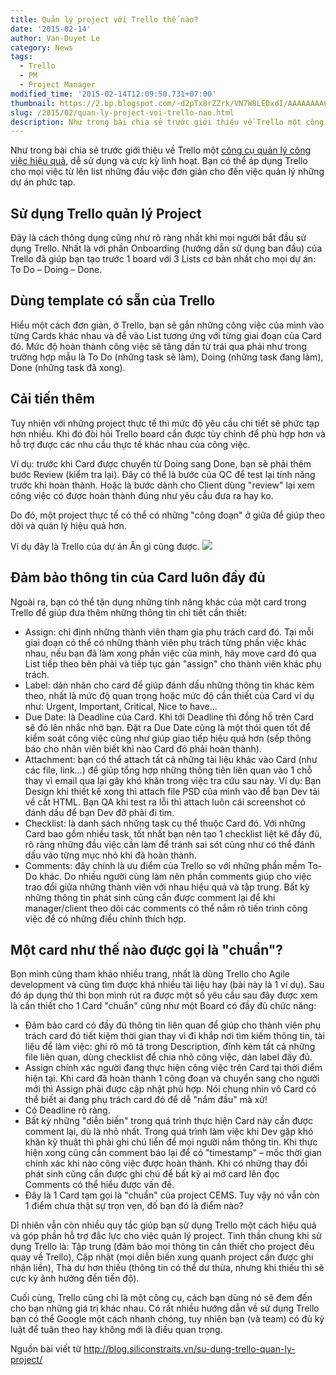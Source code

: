 ```yaml
---
title: Quản lý project với Trello thế nào?
date: '2015-02-14'
author: Van-Duyet Le
category: News
tags:
  - Trello
  - PM
  - Project Manager
modified_time: '2015-02-14T12:09:50.731+07:00'
thumbnail: https://2.bp.blogspot.com/-d2pTx8rZZrk/VN7W8LEDxdI/AAAAAAAACFs/6YHHZwlhRRw/s1600/2014_12_06_0f6f9.png
slug: /2015/02/quan-ly-project-voi-trello-nao.html
description: Như trong bài chia sẻ trước giới thiệu về Trello một công cụ quản lý công việc hiệu quả, dễ sử dụng và cực kỳ linh hoạt. Bạn có thể áp dụng Trello cho mọi việc từ lên list những đầu việc đơn giản cho đến việc quản lý những dự án phức tạp.
---
```


Như trong bài chia sẻ trước giới thiệu về Trello một [công cụ quản lý công việc hiệu quả](https://blog.duyet.net/2015/02/quan-ly-cong-viec-hieu-qua-voi-trello.html#.VN7V8N-jmFM), dễ sử dụng và cực kỳ linh hoạt. Bạn có thể áp dụng Trello cho mọi việc từ lên list những đầu việc đơn giản cho đến việc quản lý những dự án phức tạp.

## Sử dụng Trello quản lý Project

Đây là cách thông dụng cũng như rõ ràng nhất khi mọi người bắt đầu sử dụng Trello. Nhất là với phần Onboarding (hướng dẫn sử dụng ban đầu) của Trello đã giúp bạn tạo trước 1 board với 3 Lists cơ bản nhất cho mọi dự án: To Do – Doing – Done.

## Dùng template có sẵn của Trello

Hiểu một cách đơn giản, ở Trello, bạn sẽ gắn những công việc của mình vào từng Cards khác nhau và để vào List tương ứng với từng giai đoạn của Card đó. Mức độ hoàn thành công việc sẽ tăng dần từ trái qua phải như trong trường hợp mẫu là To Do (những task sẽ làm), Doing (những task đang làm), Done (những task đã xong).

## Cải tiến thêm

Tuy nhiên với những project thực tế thì mức độ yêu cầu chi tiết sẽ phức tạp hơn nhiều. Khi đó đòi hỏi Trello board cần được tùy chỉnh để phù hợp hơn và hỗ trợ được các nhu cầu thực tế khác nhau của công việc.

Ví dụ: trước khi Card được chuyển từ Doing sang Done, bạn sẽ phải thêm bước Review (kiểm tra lại). Đây có thể là bước của QC để test lại tính năng trước khi hoàn thành. Hoặc là bước dành cho Client dùng "review" lại xem công việc có được hoàn thành đúng như yêu cầu đưa ra hay ko.

Do đó, một project thực tế có thể có những "công đoạn" ở giữa để giúp theo dõi và quản lý hiệu quả hơn.

Ví dụ đây là Trello của dự án Ăn gì cũng được.
![](https://2.bp.blogspot.com/-d2pTx8rZZrk/VN7W8LEDxdI/AAAAAAAACFs/6YHHZwlhRRw/s1600/2014_12_06_0f6f9.png)

## Đảm bảo thông tin của Card luôn đầy đủ

Ngoài ra, bạn có thể tận dụng những tính năng khác của một card trong Trello để giúp đưa thêm những thông tin chi tiết cần thiết:

- Assign: chỉ định những thành viên tham gia phụ trách card đó. Tại mỗi giai đoạn có thể có những thành viên phụ trách từng phần việc khác nhau, nếu bạn đã làm xong phần việc của mình, hãy move card đó qua List tiếp theo bên phải và tiếp tục gán "assign" cho thành viên khác phụ trách.
- Label: dán nhãn cho card để giúp đánh dấu những thông tin khác kèm theo, nhất là mức độ quan trọng hoặc mức độ cần thiết của Card ví dụ như: Urgent, Important, Critical, Nice to have…
- Due Date: là Deadline của Card. Khi tới Deadline thì đồng hồ trên Card sẽ đỏ lên nhắc nhở bạn. Đặt ra Due Date cũng là một thói quen tốt để kiểm soát công việc cũng như giúp giao tiếp hiệu quả hơn (sếp thông báo cho nhân viên biết khi nào Card đó phải hoàn thành).
- Attachment: bạn có thể attach tất cả những tài liệu khác vào Card (như các file, link…) để giúp tổng hợp những thông tiên liên quan vào 1 chỗ thay vì email qua lại gây khó khăn trong việc tra cứu sau này. Ví dụ: Bạn Design khi thiết kế xong thì attach file PSD của mình vào để bạn Dev tải về cắt HTML. Bạn QA khi test ra lỗi thì attach luôn cái screenshot có đánh dấu để bạn Dev đỡ phải đi tìm.
- Checklist: là danh sách những task cụ thể thuộc Card đó. Với những Card bao gồm nhiều task, tốt nhất bạn nên tạo 1 checklist liệt kê đầy đủ, rõ ràng những đầu việc cần làm để tránh sai sót cũng như có thể đánh dấu vào từng mục nhỏ khi đã hoàn thành.
- Comments: đây chính là ưu điểm của Trello so với những phần mềm To-Do khác. Do nhiều người cùng làm nên phần comments giúp cho việc trao đổi giữa những thành viên với nhau hiệu quả và tập trung. Bất kỳ những thông tin phát sinh cũng cần được comment lại để khi manager/client theo dõi các comments có thể nắm rõ tiến trình công việc để có những điều chỉnh thích hợp.

## Một card như thế nào được gọi là "chuẩn"?

Bọn mình cũng tham khảo nhiều trang, nhất là dùng Trello cho Agile development và cũng tìm được khá nhiều tài liệu hay (bài này là 1 ví dụ). Sau đó áp dụng thử thì bọn mình rút ra được một số yêu cầu sau đây được xem là cần thiết cho 1 Card "chuẩn" cũng như một Board có đầy đủ chức năng:

- Đảm bảo card có đầy đủ thông tin liên quan để giúp cho thành viên phụ trách card đó tiết kiệm thời gian thay vì đi khắp nơi tìm kiếm thông tin, tài liệu để làm việc: ghi rõ mô tả trong Description, đính kèm tất cả những file liên quan, dùng checklist để chia nhỏ công việc, dán label đầy đủ.
- Assign chính xác người đang thực hiện công việc trên Card tại thời điểm hiện tại. Khi card đã hoàn thành 1 công đoạn và chuyển sang cho người mới thì Assign phải được cập nhật phù hợp. Nói chung nhìn vô Card có thể biết ai đang phụ trách card đó để dễ "nắm đầu" mà xử!
- Có Deadline rõ ràng.
- Bất kỳ những "diễn biến" trong quá trình thực hiện Card này cần được comment lại, dù là nhỏ nhất. Trong quá trình làm việc khi Dev gặp khó khăn kỹ thuật thì phải ghi chú liền để mọi người nắm thông tin. Khi thực hiện xong cũng cần comment báo lại để có "timestamp" – mốc thời gian chính xác khi nào công việc được hoàn thành. Khi có những thay đổi phát sinh cũng cần được ghi chú để bất kỳ ai mở card lên đọc Comments có thể hiểu được vấn đề.
- Đây là 1 Card tạm gọi là "chuẩn" của project CEMS. Tuy vậy nó vẫn còn 1 điểm chưa thật sự trọn vẹn, đố bạn đó là điểm nào?

Dĩ nhiên vẫn còn nhiều quy tắc giúp bạn sử dụng Trello một cách hiệu quả và góp phần hỗ trợ đắc lực cho việc quản lý project. Tinh thần chung khi sử dụng Trello là: Tập trung (đảm bảo mọi thông tin cần thiết cho project đều quay về Trello), Cập nhật (mọi diễn biến xung quanh project cần được ghi nhận liền), Thà dư hơn thiếu (thông tin có thể dư thừa, nhưng khi thiếu thì sẽ cực kỳ ảnh hưởng đến tiến độ).

Cuối cùng, Trello cũng chỉ là một công cụ, cách bạn dùng nó sẽ đem đến cho bạn những giá trị khác nhau. Có rất nhiều hướng dẫn về sử dụng Trello bạn có thể Google một cách nhanh chóng, tuy nhiên bạn (và team) có đủ kỷ luật để tuân theo hay không mới là điều quan trọng.

Nguồn bài viết từ http://blog.siliconstraits.vn/su-dung-trello-quan-ly-project/
